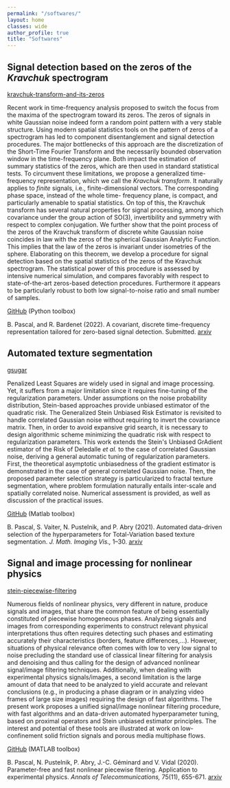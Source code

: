 ```yaml
---
permalink: "/softwares/"
layout: home
classes: wide
author_profile: true
title: "Softwares"
---
```


## Signal detection based on the zeros of the *Kravchuk* spectrogram
[kravchuk-transform-and-its-zeros](https://github.com/bpascal-fr/kravchuk-transform-and-its-zeros)

Recent work in time-frequency analysis proposed to switch the focus from the maxima of the spectrogram toward its zeros. The zeros of signals in white Gaussian noise indeed form a random point pattern with a very stable structure. Using modern spatial statistics tools on the pattern of zeros of a spectrogram has led to component disentanglement and signal detection procedures. The major bottlenecks of this approach are the discretization of the Short-Time Fourier Transform and the necessarily bounded observation window in the time-frequency plane. Both impact the estimation of summary statistics of the zeros, which are then used in standard statistical tests. To circumvent these limitations, we propose a generalized time-frequency representation, which we call the *Kravchuk transform*. It naturally applies to *finite* signals, i.e., finite-dimensional vectors. The corresponding phase space, instead of the whole time- frequency plane, is compact, and particularly amenable to spatial statistics. On top of this, the Kravchuk transform has several natural properties for signal processing, among which covariance under the group action of SO(3), invertibility and symmetry with respect to complex conjugation. We further show that the point process of the zeros of the Kravchuk transform of discrete white Gaussian noise coincides in law with the zeros of the spherical Gaussian Analytic Function. This implies that the law of the zeros is invariant under isometries of the sphere. Elaborating on this theorem, we develop a procedure for signal detection based on the spatial statistics of the zeros of the Kravchuk spectrogram. The statistical power of this procedure is assessed by intensive numerical simulation, and compares favorably with respect to state-of-the-art zeros-based detection procedures. Furthermore it appears to be particularly robust to both low signal-to-noise ratio and small number of samples.  

[GitHub](https://github.com/bpascal-fr/kravchuk-transform-and-its-zeros) (Python toolbox)  

B. Pascal, and R. Bardenet (2022). A covariant, discrete time-frequency representation tailored for zero-based signal detection. Submitted. [arxiv](https://arxiv.org/abs/2202.03835)
## Automated texture segmentation  
[gsugar](https://github.com/bpascal-fr/gsugar)

Penalized Least Squares are widely used in signal and image processing. Yet, it suffers from a major limitation since it requires fine-tuning of the regularization parameters. Under assumptions on the noise probability distribution, Stein-based approaches provide unbiased estimator of the quadratic risk. The Generalized Stein Unbiased Risk Estimator is revisited to handle correlated Gaussian noise without requiring to invert the covariance matrix. Then, in order to avoid expansive grid search, it is necessary to design algorithmic scheme minimizing the quadratic risk with respect to regularization parameters. This work extends the Stein's Unbiased GrAdient estimator of the Risk of Deledalle *et al.* to the case of correlated Gaussian noise, deriving a general automatic tuning of regularization parameters. First, the theoretical asymptotic unbiasedness of the gradient estimator is demonstrated in the case of general correlated Gaussian noise. Then, the proposed parameter selection strategy is particularized to fractal texture segmentation, where problem formulation naturally entails inter-scale and spatially correlated noise. Numerical assessment is provided, as well as discussion of the practical issues.  

[GitHub](https://github.com/bpascal-fr/gsugar) (Matlab toolbox)  

B. Pascal, S. Vaiter, N. Pustelnik, and P. Abry (2021). Automated data-driven selection of the hyperparameters for Total-Variation based texture segmentation. *J. Math. Imaging Vis.,* 1–30. [arxiv](https://arxiv.org/abs/2004.09434)

## Signal and image processing for nonlinear physics  
[stein-piecewise-filtering](https://github.com/bpascal-fr/stein-piecewise-filtering)

Numerous fields of nonlinear physics, very different in nature, produce signals and images, that share the common feature of being essentially constituted of piecewise homogeneous phases.
Analyzing signals and images from corresponding experiments to construct relevant physical interpretations thus often requires detecting such phases and estimating accurately  their characteristics (borders, feature differences,...).
However, situations of physical relevance often comes with low to very low signal to noise precluding the standard use of classical linear filtering for analysis and denoising and thus calling for the design of advanced nonlinear signal/image filtering techniques.
Additionally, when dealing with experimental physics signals/images, a second limitation is the large amount of data that need to be analyzed to yield accurate and relevant conclusions (e.g., in producing a phase diagram or in analyzing  video frames of large size images) requiring the design of fast algorithms.
The present work proposes a unified signal/image nonlinear filtering procedure, with fast algorithms and an data-driven automated hyperparameter tuning, based on proximal operators and Stein unbiased estimator principles.
The interest and potential of these tools are illustrated at work on low-confinement solid friction signals and porous media multiphase flows.  

[GitHub](https://github.com/bpascal-fr/stein-piecewise-filtering) (MATLAB toolbox)

B. Pascal, N. Pustelnik, P. Abry, J.-C. Géminard and V. Vidal (2020).
Parameter-free and fast nonlinear piecewise fitering. Application to experimental physics.
*Annals of Telecommunications,* 75(11), 655-671. [arxiv](https://arxiv.org/abs/2006.03297)